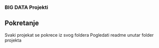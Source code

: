 ### BIG DATA Projekti

## Pokretanje
Svaki projekat se pokrece iz svog foldera
Pogledati readme unutar folder projekta